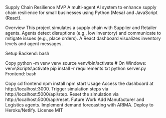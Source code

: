 Supply Chain Resilience MVP
A multi-agent AI system to enhance supply chain resilience for small businesses using Python (Mesa) and JavaScript (React).

Overview
This project simulates a supply chain with Supplier and Retailer agents. Agents detect disruptions (e.g., low inventory) and communicate to mitigate issues (e.g., place orders). A React dashboard visualizes inventory levels and agent messages.

Setup
Backend:
bash

Copy
python -m venv venv
source venv/bin/activate  # On Windows: venv\Scripts\activate
pip install -r requirements.txt
python server.py
Frontend:
bash

Copy
cd frontend
npm install
npm start
Usage
Access the dashboard at http://localhost:3000.
Trigger simulation steps via http://localhost:5000/api/step.
Reset the simulation via http://localhost:5000/api/reset.
Future Work
Add Manufacturer and Logistics agents.
Implement demand forecasting with ARIMA.
Deploy to Heroku/Netlify.
License
MIT